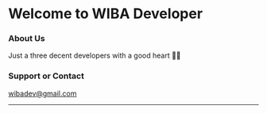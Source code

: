 # Welcome to WIBA Developer

### About Us
Just a three decent developers with a good heart 👨‍💻

### Support or Contact

wibadev@gmail.com

















----

